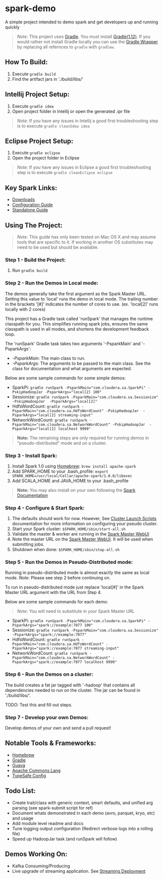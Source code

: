 spark-demo
==========
A simple project intended to demo spark and get developers up and running quickly

>*Note*:
>   This project uses [Gradle](http://www.gradle.org). You must install [Gradle(1.12)](http://www.gradle.org/downloads).
>   If you would rather not install Gradle locally you can use the [Gradle Wrapper](http://www.gradle.org/docs/current/userguide/gradle_wrapper.html) by replacing all refernces to ```gradle``` with ```gradlew```.

How To Build:
-------------
1. Execute ```gradle build```
2. Find the artifact jars in './build/libs/'

Intellij Project Setup:
-----------------------
1. Execute ```gradle idea```
2. Open project folder in Intellij or open the generated .ipr file

>*Note*:
>   If you have any issues in Intellij a good first troubleshooting step is to execute ```gradle cleanIdea idea```

Eclipse Project Setup:
----------------------
1. Execute ```gradle eclipse```
2. Open the project folder in Eclipse

>*Note*:
>   If you have any issues in Eclipse a good first troubleshooting step is to execute ```gradle cleanEclipse eclipse```

Key Spark Links:
----------------
- [Downloads](http://spark.apache.org/downloads.html)
- [Configuration Guide](http://spark.apache.org/docs/latest/configuration.html)
- [Standalone Guide](http://spark.apache.org/docs/latest/spark-standalone.html)


Using The Project:
------------------

>*Note*:
>  This guide has only been tested on Mac OS X and may assume tools that are specific to it. 
>  If working in another OS substitutes may need to be used but should be available.

### Step 1 - Build the Project: ###
1. Run ```gradle build```

### Step 2 - Run the Demos in Local mode: ###
The demos generally take the first argument as the Spark Master URL.
Setting this value to 'local' runs the demo in local mode.
The trailing number in the brackets '[#]' indicates the number of cores to use. (ex. 'local[2]' runs locally with 2 cores)

This project has a Gradle task called 'runSpark' that manages the runtime classpath for you.
This simplifies running spark jobs, ensures the same classpath is used in all modes, and shortens the development feedback loop.

The 'runSpark' Gradle task takes two arguments '-PsparkMain' and '-PsparkArgs':

- *-PsparkMain*: The main class to run.
- *-PsparkArgs*: The arguments to be passed to the main class. See the class for documentation and what arguments are expected.

Below are some sample commands for some simple demos:

- SparkPi: ```gradle runSpark -PsparkMain="com.cloudera.sa.SparkPi" -PskipHadoopJar -PsparkArgs="local[2] 100"```
- Sessionize: ```gradle runSpark -PsparkMain="com.cloudera.sa.Sessionize" -PskipHadoopJar  -PsparkArgs="local[2]"```
- HdfsWordCount: ```gradle runSpark -PsparkMain="com.cloudera.sa.HdfsWordCount" -PskipHadoopJar  -PsparkArgs="local[2] streaming-input"```
- NetworkWordCount: ```gradle runSpark -PsparkMain="com.cloudera.sa.NetworkWordCount" -PskipHadoopJar  -PsparkArgs="local[2] localhost 9999"```

>**Note:** 
>   The remaining steps are only required for running demos in "pseudo-distributed" mode and on a cluster.

### Step 3 - Install Spark: ###
1. Install Spark 1.0 using [Homebrew](http://brew.sh/): ```brew install apache-spark```
3. Add SPARK_HOME to your .bash_profile: ```export SPARK_HOME=/usr/local/Cellar/apache-spark/1.0.0/libexec```
5. Add SCALA_HOME and JAVA_HOME to your .bash_profile

>**Note:** 
>   You may also install on your own following the [Spark Documentation](http://spark.apache.org/docs/latest/#downloading)

### Step 4 - Configure & Start Spark: ###
1. The defaults should work for now. However, See [Cluster Launch Scripts](https://spark.apache.org/docs/latest/spark-standalone.html#cluster-launch-scripts) documentation for more information on configuring your pseudo cluster.
2. Start your Spark cluster: ```$SPARK_HOME/sbin/start-all.sh```
3. Validate the master & worker are running in the [Spark Master WebUI](http://localhost:8080)
4. Note the master URL on the [Spark Master WebUI](http://localhost:8080). It will be used when submitting jobs.
5. Shutdown when done: ```$SPARK_HOME/sbin/stop-all.sh```

### Step 5 - Run the Demos in Pseudo-Distributed mode: ###
Running in pseudo-distributed mode is almost exactly the same as local mode.
*Note*: Please see step 2 before continuing on.

To run in pseudo-distributed mode just replace 'local[#]' in the Spark Master URL argument with the URL from Step 4.

Below are some sample commands for each demo:

>*Note:* 
>   You will need to substitute in your Spark Master URL

- SparkPi: ```gradle runSpark -PsparkMain="com.cloudera.sa.SparkPi" -PsparkArgs="spark://example:7077 100"```
- Sessionize: ```gradle runSpark -PsparkMain="com.cloudera.sa.Sessionize" -PsparkArgs="spark://example:7077"```
- HdfsWordCount: ```gradle runSpark -PsparkMain="com.cloudera.sa.HdfsWordCount" -PsparkArgs="spark://example:7077 streaming-input"```
- NetworkWordCount: ```gradle runSpark -PsparkMain="com.cloudera.sa.NetworkWordCount" -PsparkArgs="spark://example:7077 localhost 9999"```

### Step 6 - Run the Demos on a cluster: ###
The build creates a fat jar tagged with '-hadoop' that contains all dependencies needed to run on the cluster. The jar can be found in './build/libs/'.

TODO: Test this and fill out steps.

### Step 7 - Develop your own Demos: ###
Develop demos of your own and send a pull request!

Notable Tools & Frameworks:
---------------------------
- [Homebrew](http://brew.sh/)
- [Gradle](http://www.gradle.org/)
- [Guava](https://code.google.com/p/guava-libraries/)
- [Apache Commons Lang](http://commons.apache.org/proper/commons-lang/)
- [TypeSafe Config](https://github.com/typesafehub/config)

Todo List:
----------
- Create trait/class with generic context, smart defaults, and unified arg parsing (see spark-submit script for ref)
- Document whats demonstrated in each demo (avro, parquet, kryo, etc) and usage
- Add module level readme and docs
- Tune logging output configuration (Redirect verbose logs into a rolling file)
- Speed up HadoopJar task (and runSpark will follow)

Demos Working On:
-----------------
- Kafka Consuming/Producing
- Live upgrade of streaming application. See [Streaming Deployment](https://spark.apache.org/docs/latest/streaming-programming-guide.html#deployment)

